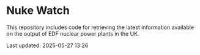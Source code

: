 # Nuke Watch

This repository includes code for retrieving the latest information available on the output of EDF nuclear power plants in the UK.

Last updated: 2025-05-27 13:26